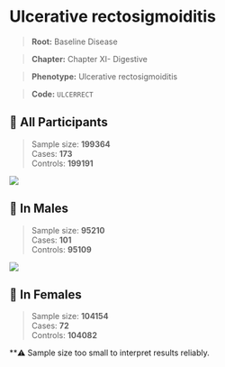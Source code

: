 # Ulcerative rectosigmoiditis

> **Root:** Baseline Disease  

> **Chapter:** Chapter XI- Digestive  

> **Phenotype:** Ulcerative rectosigmoiditis  

> **Code:** `ULCERRECT`

## 🧪 All Participants  
> Sample size: **199364**  
> Cases: **173**  
> Controls: **199191**
<img src="/Disease/Figures/ALL/Incidence/ULCERRECT.png"/>
<CsvTable src="/Disease_Data/ALL/Incidence/COX_ULCERRECT.csv" label="🔍 View full results" />

## 👨 In Males  
> Sample size: **95210**  
> Cases: **101**  
> Controls: **95109**
<img src="/Disease/Figures/Male/Incidence/ULCERRECT.png"/>
<CsvTable src="/Disease_Data/Male/Incidence/COX_ULCERRECT.csv" label="🔍 View full results" />

## 👩 In Females  
> Sample size: **104154**  
> Cases: **72**  
> Controls: **104082**

**⚠️ Sample size too small to interpret results reliably.

